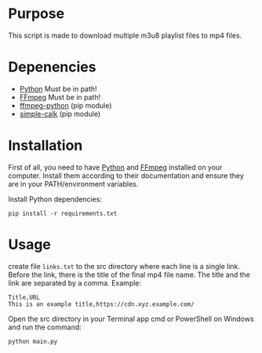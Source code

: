 # Purpose
This script is made to download multiple m3u8 playlist files to mp4 files.

# Depenencies
* [Python](https://www.python.org/) Must be in path!
* [FFmpeg](https://ffmpeg.org/) Must be in path!
* [ffmpeg-python](https://github.com/kkrffmpeg-pythonoening/ffmpeg-python) (pip module)
* [simple-calk](https://github.com/olsonpm/py_simple-chalk) (pip module)

# Installation
First of all, you need to have [Python](https://www.python.org/) and [FFmpeg](https://ffmpeg.org/) installed on your computer. Install them according to their documentation and ensure they are in your PATH/environment variables.

Install Python dependencies:
```
pip install -r requirements.txt
```

# Usage
create file `links.txt` to the src directory where each line is a single link. Before the link, there is the title of the final mp4 file name. The title and the link are separated by a comma. Example:
```
Title,URL
This is an example title,https://cdn.xyz.example.com/
```

Open the src directory in your Terminal app cmd or PowerShell on Windows and run the command:
```
python main.py
```
